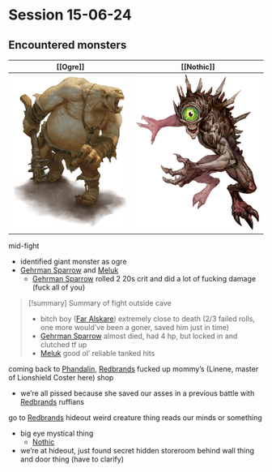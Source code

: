 # Session 15-06-24

## Encountered monsters

| <center>[[Ogre]]</center>                          | <center>[[Nothic]]</center>                        |
| -------------------------------------------------- | -------------------------------------------------- |
| ![300](images/Pasted%20image%2020240615185449.png) | ![300](images/Pasted%20image%2020240615223756.png) |

mid-fight
- identified giant monster as ogre
- [Gehrman Sparrow](Gehrman%20Sparrow.md) and [Meluk](Meluk%20McDod.md) 
	- [Gehrman Sparrow](Gehrman%20Sparrow.md) rolled 2 20s crit and did a lot of fucking damage (fuck all of you)

> [!summary] Summary of fight outside cave 
> - bitch boy ([Far Alskare](Far%20Alskare.md)) extremely close to death (2/3 failed rolls, one more would’ve been a goner, saved him just in time)
> - [Gehrman Sparrow](Gehrman%20Sparrow.md) almost died, had 4 hp, but locked in and clutched tf up
> - [Meluk](Meluk%20McDod.md) good ol’ reliable tanked hits

coming back to [Phandalin](Phandalin.md), [Redbrands](Redbrands.md) fucked up mommy’s (Linene, master of Lionshield Coster here) shop 
- we’re all pissed because she saved our asses in a previous battle with [Redbrands](Redbrands.md) ruffians

go to [Redbrands](Redbrands.md) hideout
weird creature thing reads our minds or something
- big eye mystical thing
	- [Nothic](Nothic.md)
- we’re at hideout, just found secret hidden storeroom behind wall thing and door thing (have to clarify)
